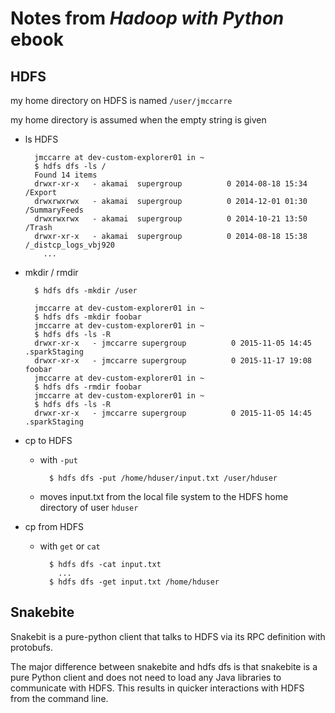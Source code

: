 # Notes from _Hadoop with Python_ ebook

## HDFS

my home directory on HDFS is named `/user/jmccarre`

my home directory is assumed when the empty string is given

- ls HDFS

        jmccarre at dev-custom-explorer01 in ~
        $ hdfs dfs -ls /
        Found 14 items
        drwxr-xr-x   - akamai  supergroup          0 2014-08-18 15:34 /Export
        drwxrwxrwx   - akamai  supergroup          0 2014-12-01 01:30 /SummaryFeeds
        drwxrwxrwx   - akamai  supergroup          0 2014-10-21 13:50 /Trash
        drwxr-xr-x   - akamai  supergroup          0 2014-08-18 15:38 /_distcp_logs_vbj920
          ...

- mkdir / rmdir

        $ hdfs dfs -mkdir /user

        jmccarre at dev-custom-explorer01 in ~
        $ hdfs dfs -mkdir foobar
        jmccarre at dev-custom-explorer01 in ~
        $ hdfs dfs -ls -R
        drwxr-xr-x   - jmccarre supergroup          0 2015-11-05 14:45 .sparkStaging
        drwxr-xr-x   - jmccarre supergroup          0 2015-11-17 19:08 foobar
        jmccarre at dev-custom-explorer01 in ~
        $ hdfs dfs -rmdir foobar
        jmccarre at dev-custom-explorer01 in ~
        $ hdfs dfs -ls -R
        drwxr-xr-x   - jmccarre supergroup          0 2015-11-05 14:45 .sparkStaging

- cp to HDFS
    - with `-put`

            $ hdfs dfs -put /home/hduser/input.txt /user/hduser

    - moves input.txt from the local file system to the HDFS home directory of user `hduser`

- cp from HDFS
    - with `get` or `cat`

            $ hdfs dfs -cat input.txt
              ...
            $ hdfs dfs -get input.txt /home/hduser

## Snakebite

Snakebit is a pure-python client that talks to HDFS via its RPC definition with protobufs.

The major difference between snakebite and hdfs dfs is that snakebite is a pure Python client and does not need to load any Java libraries to communicate with HDFS. This results in quicker interactions with HDFS from the command line.
